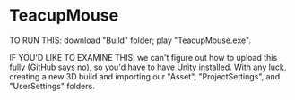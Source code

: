 # TeacupMouse

TO RUN THIS: download "Build" folder; play "TeacupMouse.exe".

IF YOU'D LIKE TO EXAMINE THIS: we can't figure out how to upload this fully (GitHub says no), so you'd have to have Unity installed. With any luck, creating a new 3D build and importing our "Asset", "ProjectSettings", and "UserSettings" folders.
